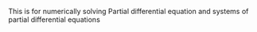 This is for numerically solving Partial differential equation and systems of partial differential equations
